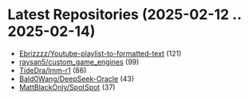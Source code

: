 # Latest Repositories (2025-02-12 .. 2025-02-14)

- [Ebrizzzz/Youtube-playlist-to-formatted-text](https://github.com/Ebrizzzz/Youtube-playlist-to-formatted-text) (121)
- [raysan5/custom_game_engines](https://github.com/raysan5/custom_game_engines) (99)
- [TideDra/lmm-r1](https://github.com/TideDra/lmm-r1) (86)
- [Bald0Wang/DeepSeek-Oracle](https://github.com/Bald0Wang/DeepSeek-Oracle) (43)
- [MattBlackOnly/SpotSpot](https://github.com/MattBlackOnly/SpotSpot) (37)
